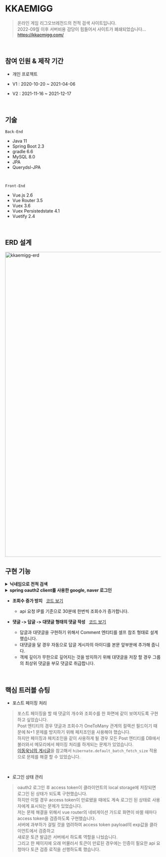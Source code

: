 # KKAEMIGG
> 온라인 게임 리그오브레전드의 전적 검색 사이트입니다.  
> 2022-09월 이후 서버비용 감당이 힘들어서 사이트가 폐쇄되었습니다...
> ~~https://kkaemigg.com/~~

<br>

## 참여 인원 & 제작 기간
- 개인 프로젝트

- V1 : 2020-10-20 ~ 2021-04-06
- V2 : 2021-11-16 ~ 2021-12-17

<br>

## 기술
`Back-End`
- Java 11
- Spring Boot 2.3
- gradle 6.6
- MySQL 8.0
- JPA
- Querydsl-JPA

<br>

`Front-End`
- Vue.js 2.6
- Vue Router 3.5
- Vuex 3.6
- Vuex Persistedstate 4.1
- Vuetify 2.4

<br>

## ERD 설계
<img width="985" alt="kkaemigg-erd" src="https://user-images.githubusercontent.com/64781807/146561292-b5145e15-e061-4ed8-af0d-d587b4bc9fae.png">

<br>

## 구현 기능
<details>
<summary><b>닉네임으로 전적 검색</b></summary>
<div markdown="1">
	
### 전체 흐름 시퀀스 다이어그램
	
<img width="677" alt="스크린샷 2021-12-18 오전 3 13 53" src="https://user-images.githubusercontent.com/64781807/146589641-042cb8f3-b917-434a-aeb3-ae83f290ffda.png">
	
<br>
<br>
	
[SummonerService 보기](https://github.com/Kkaemi/kkaemiGG-api/blob/master/src/main/java/com/spring/kkaemiGG/service/SummonerService.java#L35)

- **Riot Api Library**
  - Java의 Riot api 라이브러리인 Orianna와 R4J를 모두 사용해서 서비스 로직을 구현했습니다.
  - Orianna 라이브러리가 2021-12-17 기준으로 최신 매치 리스트 riot-api 요청을 반영하고있지 않기 때문에 R4J와 함께 사용하게 되었습니다.
	
<br>

- **properties 객체** &nbsp; [코드 보기](https://github.com/Kkaemi/kkaemiGG-api/blob/master/src/main/java/com/spring/kkaemiGG/config/AppProperties.java#L17)
  - AppProperties라는 yml 파일의 프로젝트 설정 정보를 담고있는 불변 객체를 만들었습니다.

<br>

- **Vue 동적 컴포넌트** &nbsp; [코드 보기](https://github.com/Kkaemi/kkaemiGG-client/blob/master/src/components/summoner/UserCheck.vue#L21)
  - 라우터 파라미터로 받은 userName을 api 서버에 전송해서 유효한 소환사인지 체크합니다.
  - 유저가 존재하지 않으면 예외 컴포넌트를 보여주고, 유저가 존재한다면 프로필 정보, 리그 포지션 정보, 매치 정보 리스트를 비동기 요청합니다.

<br>

- **더보기 버튼** &nbsp; [코드 보기](https://github.com/Kkaemi/kkaemiGG-client/blob/master/src/components/summoner/MatchList.vue#L352)
  - 더보기 버튼을 누를 때마다 beginIndex값을 20씩 증가시켜서 과거 전적을 계속해서 조회할 수 있습니다.

</div>
</details>

<details>
<summary><b>spring oauth2 client를 사용한 google, naver 로그인</b></summary>
<div markdown="1">

### 전체 흐름 시퀀스 다이어그램

<img width="931" alt="스크린샷 2021-12-18 오전 5 41 30" src="https://user-images.githubusercontent.com/64781807/146605451-d43816e1-07dd-4b9a-8736-10c350b9c558.png">
	
<br>
<br>

- **CookieOAuth2AuthorizationRequestRepository** &nbsp; [코드 보기](https://github.com/Kkaemi/kkaemiGG-api/blob/master/src/main/java/com/spring/kkaemiGG/auth/CookieOAuth2AuthorizationRequestRepository.java#L15)
  - REST API 서버이므로 세션을 사용하지 않습니다. 세션을 사용하지 않기 때문에 기본적으로 구현되어있는 HttpSessionOAuth2AuthorizationRequestRepository를 사용하지 않고 쿠키를 사용하도록 커스터마이징 했습니다.
	
</div>
</details>

- **조회수 증가 방지** &nbsp; [코드 보기](https://github.com/Kkaemi/kkaemiGG-api/blob/2aac06ffe3d3e5f534b0810a76870efad629b085/src/main/java/com/spring/kkaemiGG/service/ViewService.java#L19)
  - api 요청 IP를 기준으로 30분에 한번씩 조회수가 증가합니다.

- **댓글 -> 답글 -> 대댓글 형태의 댓글 작성** &nbsp; [코드 보기](https://github.com/Kkaemi/kkaemiGG-api/blob/master/src/main/java/com/spring/kkaemiGG/service/CommentService.java#L51)
  - 답글과 대댓글을 구현하기 위해서 Comment 엔티티를 셀프 참조 형태로 설계했습니다.
  - 대댓글을 달 경우 자동으로 답글 게시자의 아이디를 본문 앞부분에 추가해 줍니다.
  - 객체 깊이가 무한으로 깊어지는 것을 방지하기 위해 대댓글을 저장 할 경우 그룹의 최상위 댓글을 부모 댓글로 취급합니다.

<br>

## 핵심 트러블 슈팅

- 포스트 페이징 처리
>  포스트 페이징을 할 때 댓글의 개수와 조회수를 한 화면에 같이 보여지도록 구현하고 싶었습니다.  
>  Post 엔티티의 경우 댓글과 조회수가 OneToMany 관계의 컬렉션 필드이기 때문에 N+1 문제를 방지하기 위해 페치조인을 사용해야 했습니다.  
>  하지만 페이징과 페치조인을 같이 사용하게 될 경우 모든 Post 엔티티를 DB에서 불러와서 메모리에서 페이징 처리를 하게되는 문제가 있었습니다.  
>  [이동욱님의 게시글](https://jojoldu.tistory.com/457)을 참고해서 `hibernate.default_batch_fetch_size` 적용으로 문제를 해결 할 수 있었습니다.

<br>

- 로그인 상태 관리
> oauth2 로그인 후 access token이 클라이언트의 local storage에 저장되면 로그인 된 상태가 되도록 구현했습니다.  
> 하지만 이럴 경우 access token이 만료됐을 때에도 계속 로그인 된 상태로 사용자에게 표시되는 문제가 있었습니다.  
> 저는 문제 해결을 위해서 vue router의 네비게이션 가드로 화면이 바뀔 때마다 access token을 검증하도록 구현했습니다.  
> 서버에 과부하가 걸릴 것을 염려하여 access token payload의 exp값을 클라이언트에서 검증하고  
> 새로운 토큰 발급은 서버에서 하도록 역할을 나눴습니다.  
> 그리고 한 페이지에 오래 머물러서 토큰이 만료된 경우에는 인증이 필요한 api 요청마다 토큰 검증 로직을 선행하도록 했습니다.

<br>
